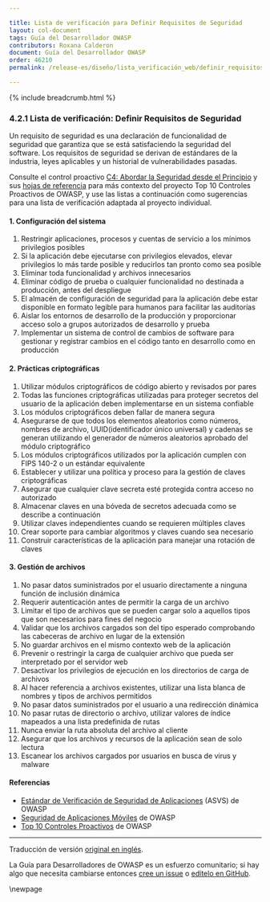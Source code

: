 ```yaml
---

title: Lista de verificación para Definir Requisitos de Seguridad
layout: col-document
tags: Guía del Desarrollador OWASP
contributors: Roxana Calderon
document: Guía del Desarrollador OWASP
order: 46210
permalink: /release-es/diseño/lista_verificación_web/definir_requisitos_seguridad/

---
```


{% include breadcrumb.html %}

### 4.2.1 Lista de verificación: Definir Requisitos de Seguridad

Un requisito de seguridad es una declaración de funcionalidad de seguridad que garantiza que se está satisfaciendo la seguridad del software.
Los requisitos de seguridad se derivan de estándares de la industria, leyes aplicables y un historial de vulnerabilidades pasadas.

Consulte el control proactivo [C4: Abordar la Seguridad desde el Principio][control4] y sus [hojas de referencia][csproactive-c1]
para más contexto del proyecto Top 10 Controles Proactivos de OWASP,
y use las listas a continuación como sugerencias para una lista de verificación adaptada al proyecto individual.

#### 1. Configuración del sistema

1. Restringir aplicaciones, procesos y cuentas de servicio a los mínimos privilegios posibles
2. Si la aplicación debe ejecutarse con privilegios elevados, elevar privilegios lo más tarde posible y reducirlos tan pronto como sea posible
3. Eliminar toda funcionalidad y archivos innecesarios
4. Eliminar código de prueba o cualquier funcionalidad no destinada a producción, antes del despliegue
5. El almacén de configuración de seguridad para la aplicación debe estar disponible en formato legible para humanos para facilitar las auditorías
6. Aislar los entornos de desarrollo de la producción y proporcionar acceso solo a grupos autorizados de desarrollo y prueba
7. Implementar un sistema de control de cambios de software para gestionar y registrar cambios en el código tanto en desarrollo como en producción

#### 2. Prácticas criptográficas

1. Utilizar módulos criptográficos de código abierto y revisados por pares
2. Todas las funciones criptográficas utilizadas para proteger secretos del usuario de la aplicación deben implementarse en un sistema confiable
3. Los módulos criptográficos deben fallar de manera segura
4. Asegurarse de que todos los elementos aleatorios como números, nombres de archivo, UUID(identificador único universal) y cadenas se generan
    utilizando el generador de números aleatorios aprobado del módulo criptográfico
5. Los módulos criptográficos utilizados por la aplicación cumplen con FIPS 140-2 o un estándar equivalente
6. Establecer y utilizar una política y proceso para la gestión de claves criptográficas
7. Asegurar que cualquier clave secreta esté protegida contra acceso no autorizado
8. Almacenar claves en una bóveda de secretos adecuada como se describe a continuación
9. Utilizar claves independientes cuando se requieren múltiples claves
10. Crear soporte para cambiar algoritmos y claves cuando sea necesario
11. Construir características de la aplicación para manejar una rotación de claves

#### 3. Gestión de archivos

1. No pasar datos suministrados por el usuario directamente a ninguna función de inclusión dinámica
2. Requerir autenticación antes de permitir la carga de un archivo
3. Limitar el tipo de archivos que se pueden cargar solo a aquellos tipos que son necesarios para fines del negocio
4. Validar que los archivos cargados son del tipo esperado comprobando las cabeceras de archivo en lugar de la extensión
5. No guardar archivos en el mismo contexto web de la aplicación
6. Prevenir o restringir la carga de cualquier archivo que pueda ser interpretado por el servidor web
7. Desactivar los privilegios de ejecución en los directorios de carga de archivos
8. Al hacer referencia a archivos existentes, utilizar una lista blanca de nombres y tipos de archivos permitidos
9. No pasar datos suministrados por el usuario a una redirección dinámica
10. No pasar rutas de directorio o archivo, utilizar valores de índice mapeados a una lista predefinida de rutas
11. Nunca enviar la ruta absoluta del archivo al cliente
12. Asegurar que los archivos y recursos de la aplicación sean de solo lectura
13. Escanear los archivos cargados por usuarios en busca de virus y malware

#### Referencias

* [Estándar de Verificación de Seguridad de Aplicaciones][asvs] (ASVS) de OWASP
* [Seguridad de Aplicaciones Móviles][mas] de OWASP
* [Top 10 Controles Proactivos][proactive10] de OWASP

----
Traducción de versión [original en inglés][release060201].

La Guía para Desarrolladores de OWASP es un esfuerzo comunitario; si hay algo que necesita cambiarse
entonces [cree un issue][issue060201] o [edítelo en GitHub][edit060201].

[release060201]: https://github.com/OWASP/www-project-developer-guide/blob/main/release/06-design/02-web-app-checklist/01-define-security-requirements.md
[asvs]: https://owasp.org/www-project-application-security-verification-standard/
[csproactive-c1]: https://cheatsheetseries.owasp.org/IndexProactiveControls.html#c1-define-security-requirements
[control4]: https://top10proactive.owasp.org/the-top-10/c4-secure-architecture/
[edit060201]: https://github.com/OWASP/www-project-developer-guide/blob/main/draft/06-design/02-web-app-checklist/01-define-security-requirements.md
[issue060201]: https://github.com/OWASP/www-project-developer-guide/issues/new?labels=enhancement&template=request.md&title=Update:%2006-design/02-web-app-checklist/01-define-security-requirements
[mas]: https://mas.owasp.org/
[proactive10]: https://top10proactive.owasp.org/


\newpage